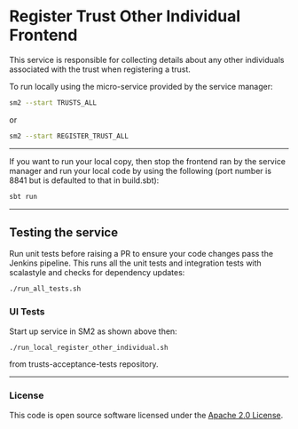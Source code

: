 
# Register Trust Other Individual Frontend

This service is responsible for collecting details about any other individuals associated with the trust when registering a trust.

To run locally using the micro-service provided by the service manager:

```bash
sm2 --start TRUSTS_ALL
```

or

```bash
sm2 --start REGISTER_TRUST_ALL
```

---

If you want to run your local copy, then stop the frontend ran by the service manager and run your local code by using the following (port number is 8841 but is defaulted to that in build.sbt):

```bash
sbt run
```

---

## Testing the service
Run unit tests before raising a PR to ensure your code changes pass the Jenkins pipeline. This runs all the unit tests and integration tests with scalastyle and checks for dependency updates:

```bash
./run_all_tests.sh
```

### UI Tests
Start up service in SM2 as shown above then:

```bash
./run_local_register_other_individual.sh
```
from trusts-acceptance-tests repository.

---

### License

This code is open source software licensed under the [Apache 2.0 License]("http://www.apache.org/licenses/LICENSE-2.0.html").
